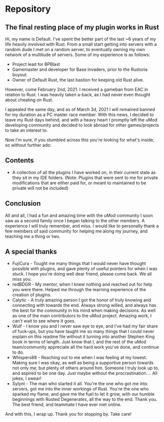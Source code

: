 # Repository
## The final resting place of my plugin works in Rust

Hi, my name is Default. I've spent the better part of the last ~6 years of my life heavily involved with Rust.
From a small start getting into servers with a random dude I met on a random server, to eventually owning my own network of a multitude of servers. 
Some of my experience is as follows:

- Project lead for BPBlast
- Gamemaster and developer for Base Invaders, prior to the Rustoria buyout.
- Owner of Default Rust, the last bastion for keeping old Rust alive.

However, come February 2nd, 2021. I received a gameban from EAC in relation to Rust.
I was heavily taken a-back, as I had never even thought about cheating on Rust.

I appealed the same day, and as of March 3d, 2021 I will remained banned for my duration as a PC master race member.
With this news, I decided to leave my Rust days behind, and with a heavy heart I promptly left the uMod developing community and decided to look abroad for other games/projects to take an interest to.

Now I'm sure, if you stumbled across this you're looking for what's inside, so without further ado:

## Contents

- A collection of all the plugins I have worked on, in their current state as they sit in my IDE folders. (Note: Plugins that were sent to me for private modifications that are either paid for, or meant to maintained to be private will not be included)


## Conclusion

All and all, I had a fun and amazing time with the uMod community I soon saw as a second family once I began talking to the other members. A experience I will truly remember, and miss.
I would like to personally thank a few members of said community for helping me along my journey, and teaching me a thing or two.

## A special thanks

 - FujiCura - Tought me many things that I would never have thought possible with plugins, and gave plenty of useful pointers for when I was stuck. I hope you're doing well dear friend, please come back. We all miss you.
 - redBDGR - My mentor, when I knew nothing and reached out for help you were there. Helped me through the learning experience of the creation of plugins.
 - Calytic - A truly amazing person I got the honor of truly knowing and connecting with towards the end. Always strong willed, and always has the best for the community in his mind when making decisions. As well as one of the main contributors to the uMod project. Amazing work, I can't wait to see where it goes.
 - Wulf - I know you and I never saw eye to eye, and I've had my fair share of fuck-ups, but you have taught me so many things that I could never explain on this readme file without it turning into another Stephen King book in terms of length. Just know that I, and the rest of the uMod team/community appreciate all the hard work you've done, and continue to do.
 - Whispers88 - Reaching out to me when I was feeling at my lowest. Making sure I was okay, as well as being a supportive person towards not only me, but plenty of others around him. Someone I truly look up to, and aspired to be one day. Just maybe without the procrastination.... All jokes, I swear!
 - Sylynt - The man who started it all. You're the one who got me into servers, got me into the inner workings of Rust. You're the one who sparked my flame, and gave me the fuel to let it grow, with our humble beginnings with Rusted Degenerates, all the way to the end. Thank you. The best friend, and teammate I have ever met online.
 




And with this, I wrap up. Thank you for stopping by. Take care!
